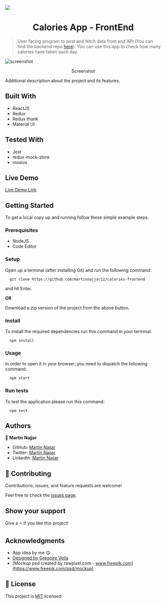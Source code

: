 ![](https://img.shields.io/badge/Microverse-blueviolet)

<h1 align="center">Calories App - FrontEnd</h1>

> User facing program to post and fetch data from and API (You can find the backend repo [here](https://github.com/martinnajjar12/calories-backend/)). You can use this app to check how many calories have taken each day.

![screenshot](./desktop_screenshot.png)

<p align="center">Screenshot</p>

<p>Additional description about the project and its features.</p>

## Built With

- ReactJS
- Redux
- Redux thunk
- Material UI

## Tested With

- Jest
- redux-mock-store
- moxios

## Live Demo

[Live Demo Link](https://howmuchcalories.netlify.app)


## Getting Started


To get a local copy up and running follow these simple example steps.

### Prerequisites

- NodeJS
- Code Editor

### Setup

Open up a terminal (after installing Git) and run the following command:

```
  git clone https://github.com/martinnajjar12/calories-frontend
```

and hit Enter.

**OR**

Download a zip version of the project from the above button.

### Install

To install the required dependencies run this command in your terminal:

```
  npm install
```

### Usage

In order to open it in your browser, you need to dispatch the following command:

```
  npm start
```

### Run tests

To test the application please run this command:

```
  npm test
```

## Authors

👤 **Martin Najjar**

- GitHub: [Martin Najjar](https://github.com/martinnajjar12)
- Twitter: [Martin Najjar](https://twitter.com/martin_najjar)
- LinkedIn: [Martin Najjar](https://linkedin.com/in/martinnajjar12)

## 🤝 Contributing

Contributions, issues, and feature requests are welcome!

Feel free to check the [issues page](https://github.com/martinnajjar12/calories-frontend/issues).

## Show your support

Give a ⭐️ if you like this project!

## Acknowledgments

- App idea by me 😉
- [Designed by Gregoire Vella](https://www.behance.net/gregoirevella)
- [Mockup psd created by rawpixel.com - www.freepik.com](https://www.freepik.com/psd/mockup)

## 📝 License

This project is [MIT](https://github.com/martinnajjar12/calories-frontend/blob/development/LICENSE) licensed.